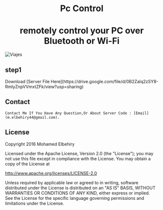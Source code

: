 <h1 align="center">Pc Control</h1>
<h1 align="center">remotely control your PC over Bluetooth or Wi-Fi</h1>



![Viajes](https://raw.githubusercontent.com/Elbehiry/Pc-Control/master/screenshots/pccontrol.png)

## step1
<p align="cener"> Download [Server File Here](https://drive.google.com/file/d/0B2Zalq2zSY8-RmIyZnpVVmxtZFk/view?usp=sharing)</p>


## Contact

    Contact Me If You Have Any Question,Or About Server Code : [Email](m.elbehiry44@gmail.com).


## License
Copyright 2016 Mohamed Elbehiry

Licensed under the Apache License, Version 2.0 (the "License");
you may not use this file except in compliance with the License.
You may obtain a copy of the License at

http://www.apache.org/licenses/LICENSE-2.0

Unless required by applicable law or agreed to in writing, software
distributed under the License is distributed on an "AS IS" BASIS,
WITHOUT WARRANTIES OR CONDITIONS OF ANY KIND, either express or implied.
See the License for the specific language governing permissions and
limitations under the License.










